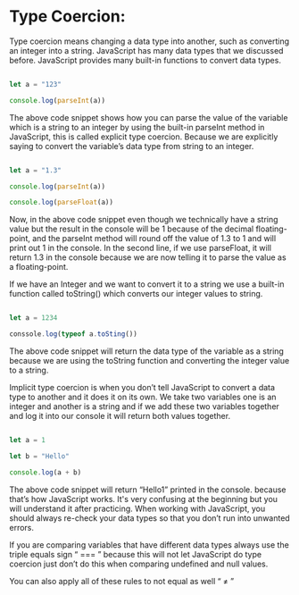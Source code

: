 # Type Coercion:
Type coercion means changing a data type into another, such as converting an integer into a string. JavaScript has many data types that we discussed before. JavaScript provides many built-in functions to convert data types.

```jsx

let a = "123"

console.log(parseInt(a))

```

The above code snippet shows how you can parse the value of the variable which is a string to an integer by using the built-in parseInt method in JavaScript, this is called explicit type coercion. Because we are explicitly saying to convert the variable’s data type from string to an integer.

```jsx

let a = "1.3"

console.log(parseInt(a))

console.log(parseFloat(a))

```

Now, in the above code snippet even though we technically have a string value but the result in the console will be 1 because of the decimal floating-point, and the parseInt method will round off the value of 1.3 to 1 and will print out 1 in the console. In the second line, if we use parseFloat, it will return 1.3 in the console because we are now telling it to parse the value as a floating-point.

If we have an Integer and we want to convert it to a string we use a built-in function called toString() which converts our integer values to string.

```jsx

let a = 1234

conssole.log(typeof a.toSting())

```

The above code snippet will return the data type of the variable as a string because we are using the toString function and converting the integer value to a string.

Implicit type coercion is when you don’t tell JavaScript to convert a data type to another and it does it on its own. We take two variables one is an integer and another is a string and if we add these two variables together and log it into our console it will return both values together.

```jsx

let a = 1

let b = "Hello"

console.log(a + b)

```

The above code snippet will return “Hello1” printed in the console. because that’s how JavaScript works. It's very confusing at the beginning but you will understand it after practicing. When working with JavaScript, you should always re-check your data types so that you don’t run into unwanted errors.

If you are comparing variables that have different data types always use the triple equals sign “ === ” because this will not let JavaScript do type coercion just don’t do this when comparing undefined and null values.

You can also apply all of these rules to not equal as well “ ≠ ”
